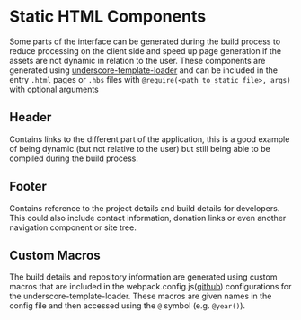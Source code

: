 # Static HTML Components

Some parts of the interface can be generated during the build process to reduce processing on the client side
and speed up page generation if the assets are not dynamic in relation to the user. These components are
generated using [underscore-template-loader](https://github.com/emaphp/underscore-template-loader) and can be
included in the entry `.html` pages or `.hbs` files with `@require(<path_to_static_file>, args)` with optional
arguments

## Header
Contains links to the different part of the application, this is a good example of being dynamic (but not
relative to the user) but still being able to be compiled during the build process.

## Footer
Contains reference to the project details and build details for developers. This could also include contact
information, donation links or even another navigation component or site tree.

## Custom Macros
The build details and repository information are generated using custom macros that are included in the
webpack.config.js([github](https://github.com/devlinjunker/template.webpack.fend/blob/master/webpack.config.js))
configurations for the underscore-template-loader. These macros are given names in the config file and then
accessed using the `@` symbol (e.g. `@year()`).
